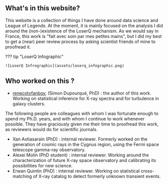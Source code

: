 ## What's in this website?

This website is a collection of things I have done around data science and League of Legends. At the moment, it is mainly focused on the analysis I did around the (non-)existence of the LoserQ mechanism. As we would say in France, this work is "fait avec soin par mes petites mains", but I did my best to get a (near) peer review process by asking scientist friends of mine to proofread it.

??? tip "LoserQ Infographic"

    ![LoserQ Infrographic](assets/loserq_infographic.png)

## Who worked on this ?

- [renecotyfanboy](https://www.reddit.com/user/renecotyfanboy/), (Simon Dupourqué, PhD) : the author of this work. Working on statistical inference for X-ray spectra and for turbulence in galaxy clusters.

The following people are colleagues with whom I was fortunate enough to spend my Ph.D. years, and with whom I continue to work whenever possible. They have graciously given me their time to proofread this work, as reviewers would do for scientific journals.

- Xan Astiasarain (PhD) : internal reviewer. Formerly worked on the generation of cosmic rays in the Cygnus region, using the Fermi space telescope gamma-ray observatory.
- Alexei Molin (PhD student) : internal reviewer. Working around the characterization of future X-ray space observatory and calibrating its possibilities for new science.
- Erwan Quintin (PhD) : internal reviewer. Working on statistical cross-matching of X-ray catalog to detect formerly unknown transient events.

